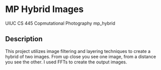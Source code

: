 # MP Hybrid Images
UIUC CS 445 Copmutational Photography mp_hybrid

## Description
This project utilizes image filtering and layering techniques to create a hybrid of two images. From up close you see one image, from a distance you see the other. I used FFTs to create the output images.
